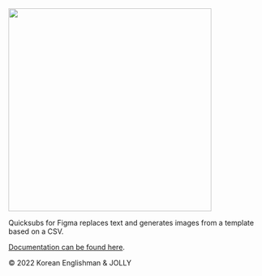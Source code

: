 <img src="https://user-images.githubusercontent.com/3501753/153090132-8cada565-6b10-4b15-b929-a2821d76b7e4.png" width="400px" height="auto" />

Quicksubs for Figma replaces text and generates images from a template based on a CSV.

[Documentation can be found here](https://joe-27.gitbook.io/quicksubs-figma-plugin).

© 2022 Korean Englishman & JOLLY
